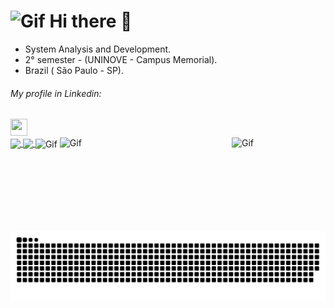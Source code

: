    <h1> <img alt="Gif" height="50" width="45" src="https://c.tenor.com/YursGRYKx08AAAAj/pokemon-gengar.gif">  Hi there 👋 </h1>
   <div align="center">
   </div>

- System Analysis and Development. <br>
- 2° semester - (UNINOVE - Campus Memorial).
- Brazil ( São Paulo - SP).


 <div> 
      <h6> My profile in Linkedin: </h6> <a  href ="https://www.linkedin.com/in/ricardo-batista-guimar%C3%A3es-66659b230/"><img src="https://upload.wikimedia.org/wikipedia/commons/f/f8/LinkedIn_icon_circle.svg" target="blank" height="27px" width="27px"></a>
      </div>
    
    
<div>
   <a href="https://github.com/RicardoBG2k">
   <img align="center" src="https://github-readme-stats.vercel.app/api/top-langs/?username=ricardobg2k&theme=dark">
   </a>
    <a href ="https://www.instagram.com/riic_bg07/"><img align="center" src="https://o.remove.bg/downloads/e1649187-9179-4b90-a404-f98b448bbdea/54579509-9cb0-4445-9291-ca5d7cb606ba-removebg-preview.png"> </a>
    <img align="right" alt="Gif" height="150" width="150" src="https://66.media.tumblr.com/tumblr_ma4fvrTeAk1rfjowdo1_500.gif">
    <img  align="center" alt="Gif" height="150" width="150" src="https://66.media.tumblr.com/tumblr_ma4fsg8aDZ1rfjowdo1_500.gif">
    <img  align="rigth" alt="Gif" height="150" width="150" src="http://mysteriousflower.weebly.com/uploads/4/1/6/4/41646797/_________5886641_orig.gif">
    
    
</div>
  


 
![snake gif](https://github.com/RicardoBG2K/RicardoBG2K/blob/output/github-contribution-grid-snake.svg)
